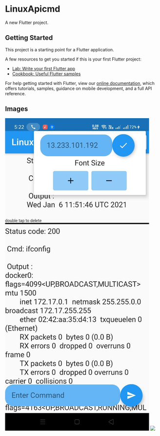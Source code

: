 # LinuxApicmd

A new Flutter project.

## Getting Started

This project is a starting point for a Flutter application.

A few resources to get you started if this is your first Flutter project:

- [Lab: Write your first Flutter app](https://flutter.dev/docs/get-started/codelab)
- [Cookbook: Useful Flutter samples](https://flutter.dev/docs/cookbook)

For help getting started with Flutter, view our
[online documentation](https://flutter.dev/docs), which offers tutorials,
samples, guidance on mobile development, and a full API reference.

## Images
<img src="photo_2021-01-07_15-11-43.jpg" ></img>
<img src="photo_2021-01-07_15-11-34.jpg" ></img>
